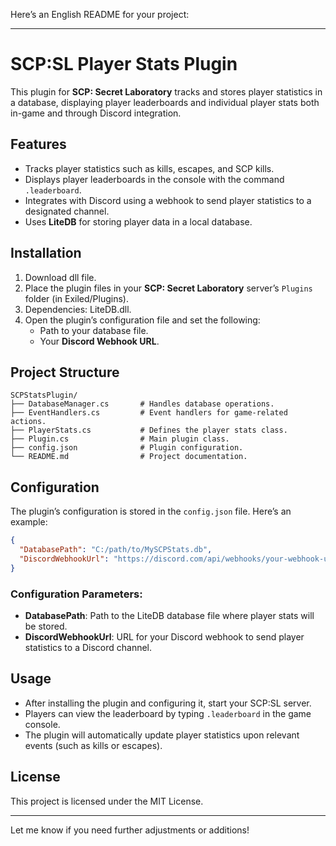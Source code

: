 ﻿Here’s an English README for your project:

---

# SCP:SL Player Stats Plugin

This plugin for **SCP: Secret Laboratory** tracks and stores player statistics in a database, displaying player leaderboards and individual player stats both in-game and through Discord integration.

## Features

- Tracks player statistics such as kills, escapes, and SCP kills.
- Displays player leaderboards in the console with the command `.leaderboard`.
- Integrates with Discord using a webhook to send player statistics to a designated channel.
- Uses **LiteDB** for storing player data in a local database.

## Installation

1. Download dll file.
2. Place the plugin files in your **SCP: Secret Laboratory** server’s `Plugins` folder (in Exiled/Plugins).
3. Dependencies: LiteDB.dll.
4. Open the plugin’s configuration file and set the following:
    - Path to your database file.
    - Your **Discord Webhook URL**.

## Project Structure

```
SCPStatsPlugin/
├── DatabaseManager.cs       # Handles database operations.
├── EventHandlers.cs         # Event handlers for game-related actions.
├── PlayerStats.cs           # Defines the player stats class.
├── Plugin.cs                # Main plugin class.
├── config.json              # Plugin configuration.
└── README.md                # Project documentation.
```

## Configuration

The plugin’s configuration is stored in the `config.json` file. Here’s an example:

```json
{
  "DatabasePath": "C:/path/to/MySCPStats.db",
  "DiscordWebhookUrl": "https://discord.com/api/webhooks/your-webhook-url"
}
```

### Configuration Parameters:

- **DatabasePath**: Path to the LiteDB database file where player stats will be stored.
- **DiscordWebhookUrl**: URL for your Discord webhook to send player statistics to a Discord channel.

## Usage

- After installing the plugin and configuring it, start your SCP:SL server.
- Players can view the leaderboard by typing `.leaderboard` in the game console.
- The plugin will automatically update player statistics upon relevant events (such as kills or escapes).

## License

This project is licensed under the MIT License.

---

Let me know if you need further adjustments or additions!